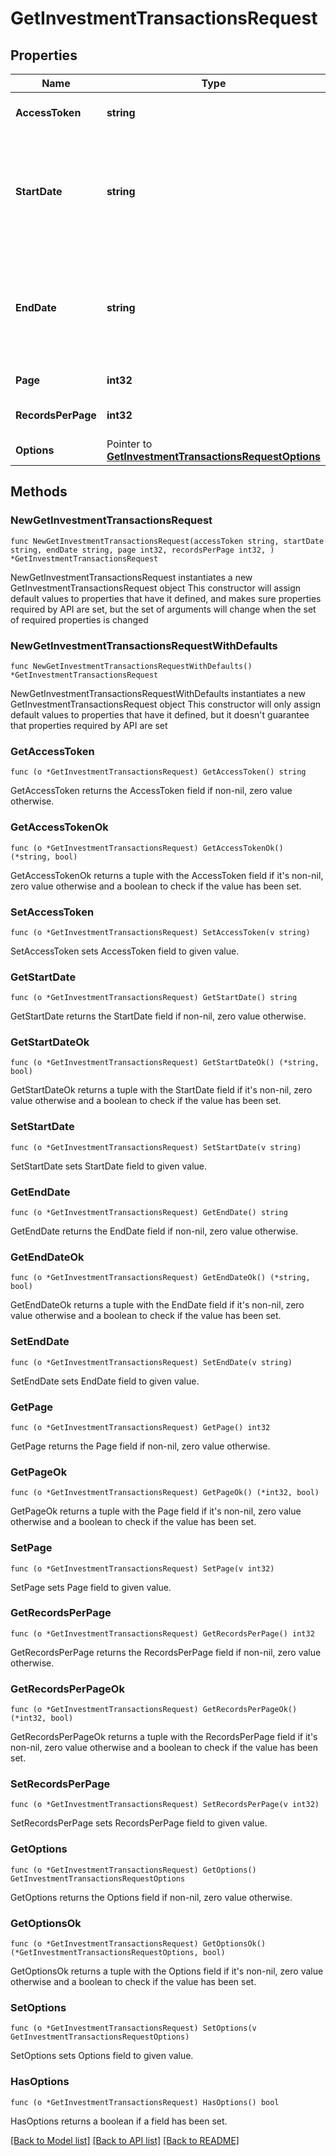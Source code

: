 # GetInvestmentTransactionsRequest

## Properties

Name | Type | Description | Notes
------------ | ------------- | ------------- | -------------
**AccessToken** | **string** | Access token for authentication | 
**StartDate** | **string** | The earliest date for which data should be returned. Dates should be formatted as YYYY-MM-DD. | 
**EndDate** | **string** | The latest date for which data should be returned. Dates should be formatted as YYYY-MM-DD. | 
**Page** | **int32** | Specify current page. | 
**RecordsPerPage** | **int32** | Number of items per page. | [default to 25]
**Options** | Pointer to [**GetInvestmentTransactionsRequestOptions**](GetInvestmentTransactionsRequestOptions.md) |  | [optional] 

## Methods

### NewGetInvestmentTransactionsRequest

`func NewGetInvestmentTransactionsRequest(accessToken string, startDate string, endDate string, page int32, recordsPerPage int32, ) *GetInvestmentTransactionsRequest`

NewGetInvestmentTransactionsRequest instantiates a new GetInvestmentTransactionsRequest object
This constructor will assign default values to properties that have it defined,
and makes sure properties required by API are set, but the set of arguments
will change when the set of required properties is changed

### NewGetInvestmentTransactionsRequestWithDefaults

`func NewGetInvestmentTransactionsRequestWithDefaults() *GetInvestmentTransactionsRequest`

NewGetInvestmentTransactionsRequestWithDefaults instantiates a new GetInvestmentTransactionsRequest object
This constructor will only assign default values to properties that have it defined,
but it doesn't guarantee that properties required by API are set

### GetAccessToken

`func (o *GetInvestmentTransactionsRequest) GetAccessToken() string`

GetAccessToken returns the AccessToken field if non-nil, zero value otherwise.

### GetAccessTokenOk

`func (o *GetInvestmentTransactionsRequest) GetAccessTokenOk() (*string, bool)`

GetAccessTokenOk returns a tuple with the AccessToken field if it's non-nil, zero value otherwise
and a boolean to check if the value has been set.

### SetAccessToken

`func (o *GetInvestmentTransactionsRequest) SetAccessToken(v string)`

SetAccessToken sets AccessToken field to given value.


### GetStartDate

`func (o *GetInvestmentTransactionsRequest) GetStartDate() string`

GetStartDate returns the StartDate field if non-nil, zero value otherwise.

### GetStartDateOk

`func (o *GetInvestmentTransactionsRequest) GetStartDateOk() (*string, bool)`

GetStartDateOk returns a tuple with the StartDate field if it's non-nil, zero value otherwise
and a boolean to check if the value has been set.

### SetStartDate

`func (o *GetInvestmentTransactionsRequest) SetStartDate(v string)`

SetStartDate sets StartDate field to given value.


### GetEndDate

`func (o *GetInvestmentTransactionsRequest) GetEndDate() string`

GetEndDate returns the EndDate field if non-nil, zero value otherwise.

### GetEndDateOk

`func (o *GetInvestmentTransactionsRequest) GetEndDateOk() (*string, bool)`

GetEndDateOk returns a tuple with the EndDate field if it's non-nil, zero value otherwise
and a boolean to check if the value has been set.

### SetEndDate

`func (o *GetInvestmentTransactionsRequest) SetEndDate(v string)`

SetEndDate sets EndDate field to given value.


### GetPage

`func (o *GetInvestmentTransactionsRequest) GetPage() int32`

GetPage returns the Page field if non-nil, zero value otherwise.

### GetPageOk

`func (o *GetInvestmentTransactionsRequest) GetPageOk() (*int32, bool)`

GetPageOk returns a tuple with the Page field if it's non-nil, zero value otherwise
and a boolean to check if the value has been set.

### SetPage

`func (o *GetInvestmentTransactionsRequest) SetPage(v int32)`

SetPage sets Page field to given value.


### GetRecordsPerPage

`func (o *GetInvestmentTransactionsRequest) GetRecordsPerPage() int32`

GetRecordsPerPage returns the RecordsPerPage field if non-nil, zero value otherwise.

### GetRecordsPerPageOk

`func (o *GetInvestmentTransactionsRequest) GetRecordsPerPageOk() (*int32, bool)`

GetRecordsPerPageOk returns a tuple with the RecordsPerPage field if it's non-nil, zero value otherwise
and a boolean to check if the value has been set.

### SetRecordsPerPage

`func (o *GetInvestmentTransactionsRequest) SetRecordsPerPage(v int32)`

SetRecordsPerPage sets RecordsPerPage field to given value.


### GetOptions

`func (o *GetInvestmentTransactionsRequest) GetOptions() GetInvestmentTransactionsRequestOptions`

GetOptions returns the Options field if non-nil, zero value otherwise.

### GetOptionsOk

`func (o *GetInvestmentTransactionsRequest) GetOptionsOk() (*GetInvestmentTransactionsRequestOptions, bool)`

GetOptionsOk returns a tuple with the Options field if it's non-nil, zero value otherwise
and a boolean to check if the value has been set.

### SetOptions

`func (o *GetInvestmentTransactionsRequest) SetOptions(v GetInvestmentTransactionsRequestOptions)`

SetOptions sets Options field to given value.

### HasOptions

`func (o *GetInvestmentTransactionsRequest) HasOptions() bool`

HasOptions returns a boolean if a field has been set.


[[Back to Model list]](../README.md#documentation-for-models) [[Back to API list]](../README.md#documentation-for-api-endpoints) [[Back to README]](../README.md)


